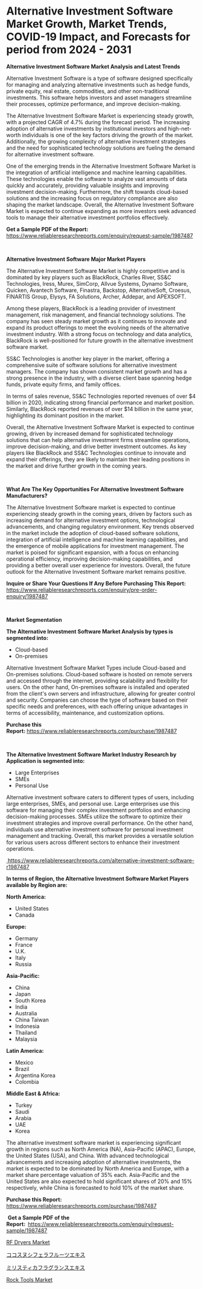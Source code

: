 <p><h1>Alternative Investment Software Market Growth, Market Trends, COVID-19 Impact, and Forecasts for period from 2024 - 2031</h1></p><p><strong>Alternative Investment Software Market Analysis and Latest Trends</strong></p>
<p><p>Alternative Investment Software is a type of software designed specifically for managing and analyzing alternative investments such as hedge funds, private equity, real estate, commodities, and other non-traditional investments. This software helps investors and asset managers streamline their processes, optimize performance, and improve decision-making.</p><p>The Alternative Investment Software Market is experiencing steady growth, with a projected CAGR of 4.7% during the forecast period. The increasing adoption of alternative investments by institutional investors and high-net-worth individuals is one of the key factors driving the growth of the market. Additionally, the growing complexity of alternative investment strategies and the need for sophisticated technology solutions are fueling the demand for alternative investment software.</p><p>One of the emerging trends in the Alternative Investment Software Market is the integration of artificial intelligence and machine learning capabilities. These technologies enable the software to analyze vast amounts of data quickly and accurately, providing valuable insights and improving investment decision-making. Furthermore, the shift towards cloud-based solutions and the increasing focus on regulatory compliance are also shaping the market landscape. Overall, the Alternative Investment Software Market is expected to continue expanding as more investors seek advanced tools to manage their alternative investment portfolios effectively.</p></p>
<p><strong>Get a Sample PDF of the Report:&nbsp;</strong> <a href="https://www.reliableresearchreports.com/enquiry/request-sample/1987487">https://www.reliableresearchreports.com/enquiry/request-sample/1987487</a></p>
<p>&nbsp;</p>
<p><strong>Alternative Investment Software Major Market Players</strong></p>
<p><p>The Alternative Investment Software Market is highly competitive and is dominated by key players such as BlackRock, Charles River, SS&C Technologies, Iress, Murex, SimCorp, Allvue Systems, Dynamo Software, Quicken, Avantech Software, Finastra, Backstop, AlternativeSoft, Croesus, FINARTIS Group, Elysys, FA Solutions, Archer, Addepar, and APEXSOFT.</p><p>Among these players, BlackRock is a leading provider of investment management, risk management, and financial technology solutions. The company has seen steady market growth as it continues to innovate and expand its product offerings to meet the evolving needs of the alternative investment industry. With a strong focus on technology and data analytics, BlackRock is well-positioned for future growth in the alternative investment software market.</p><p>SS&C Technologies is another key player in the market, offering a comprehensive suite of software solutions for alternative investment managers. The company has shown consistent market growth and has a strong presence in the industry, with a diverse client base spanning hedge funds, private equity firms, and family offices.</p><p>In terms of sales revenue, SS&C Technologies reported revenues of over $4 billion in 2020, indicating strong financial performance and market position. Similarly, BlackRock reported revenues of over $14 billion in the same year, highlighting its dominant position in the market.</p><p>Overall, the Alternative Investment Software Market is expected to continue growing, driven by increased demand for sophisticated technology solutions that can help alternative investment firms streamline operations, improve decision-making, and drive better investment outcomes. As key players like BlackRock and SS&C Technologies continue to innovate and expand their offerings, they are likely to maintain their leading positions in the market and drive further growth in the coming years.</p></p>
<p>&nbsp;</p>
<p><strong>What Are The Key Opportunities For Alternative Investment Software Manufacturers?</strong></p>
<p><p>The Alternative Investment Software market is expected to continue experiencing steady growth in the coming years, driven by factors such as increasing demand for alternative investment options, technological advancements, and changing regulatory environment. Key trends observed in the market include the adoption of cloud-based software solutions, integration of artificial intelligence and machine learning capabilities, and the emergence of mobile applications for investment management. The market is poised for significant expansion, with a focus on enhancing operational efficiency, improving decision-making capabilities, and providing a better overall user experience for investors. Overall, the future outlook for the Alternative Investment Software market remains positive.</p></p>
<p><strong>Inquire or Share Your Questions If Any Before Purchasing This Report:</strong> <a href="https://www.reliableresearchreports.com/enquiry/pre-order-enquiry/1987487">https://www.reliableresearchreports.com/enquiry/pre-order-enquiry/1987487</a></p>
<p>&nbsp;</p>
<p><strong>Market Segmentation</strong></p>
<p><strong>The Alternative Investment Software Market Analysis by types is segmented into:</strong></p>
<p><ul><li>Cloud-based</li><li>On-premises</li></ul></p>
<p><p>Alternative Investment Software Market Types include Cloud-based and On-premises solutions. Cloud-based software is hosted on remote servers and accessed through the internet, providing scalability and flexibility for users. On the other hand, On-premises software is installed and operated from the client's own servers and infrastructure, allowing for greater control and security. Companies can choose the type of software based on their specific needs and preferences, with each offering unique advantages in terms of accessibility, maintenance, and customization options.</p></p>
<p><strong>Purchase this Report:&nbsp;</strong><a href="https://www.reliableresearchreports.com/purchase/1987487">https://www.reliableresearchreports.com/purchase/1987487</a></p>
<p>&nbsp;</p>
<p><strong>The Alternative Investment Software Market Industry Research by Application is segmented into:</strong></p>
<p><ul><li>Large Enterprises</li><li>SMEs</li><li>Personal Use</li></ul></p>
<p><p>Alternative investment software caters to different types of users, including large enterprises, SMEs, and personal use. Large enterprises use this software for managing their complex investment portfolios and enhancing decision-making processes. SMEs utilize the software to optimize their investment strategies and improve overall performance. On the other hand, individuals use alternative investment software for personal investment management and tracking. Overall, this market provides a versatile solution for various users across different sectors to enhance their investment operations.</p></p>
<p><a href="https://www.reliableresearchreports.com/alternative-investment-software-r1987487">&nbsp;https://www.reliableresearchreports.com/alternative-investment-software-r1987487</a></p>
<p><strong>In terms of Region, the Alternative Investment Software Market Players available by Region are:</strong></p>
<p>
    <p> <strong> North America: </strong>
        <ul>
            <li>United States</li>
            <li>Canada</li>
        </ul>
        </p> 
    <p> <strong> Europe: </strong>
        <ul>
            <li>Germany</li>
            <li>France</li>
            <li>U.K.</li>
            <li>Italy</li>
            <li>Russia</li>
        </ul>
        </p> 
    <p> <strong> Asia-Pacific: </strong>
        <ul>
            <li>China</li>
            <li>Japan</li>
            <li>South Korea</li>
            <li>India</li>
            <li>Australia</li>
            <li>China Taiwan</li>
            <li>Indonesia</li>
            <li>Thailand</li>
            <li>Malaysia</li>
        </ul>
        </p> 
    <p> <strong> Latin America: </strong>
        <ul>
            <li>Mexico</li>
            <li>Brazil</li>
            <li>Argentina Korea</li>
            <li>Colombia</li>
        </ul>
        </p> 
    <p> <strong> Middle East & Africa: </strong>
        <ul>
            <li>Turkey</li>
            <li>Saudi</li>
            <li>Arabia</li>
            <li>UAE</li>
            <li>Korea</li>
        </ul>
    </p>
    </p>
<p><p>The alternative investment software market is experiencing significant growth in regions such as North America (NA), Asia-Pacific (APAC), Europe, the United States (USA), and China. With advanced technological advancements and increasing adoption of alternative investments, the market is expected to be dominated by North America and Europe, with a market share percentage valuation of 35% each. Asia-Pacific and the United States are also expected to hold significant shares of 20% and 15% respectively, while China is forecasted to hold 10% of the market share.</p></p>
<p><strong>Purchase this Report: </strong><a href="https://www.reliableresearchreports.com/purchase/1987487">https://www.reliableresearchreports.com/purchase/1987487</a></p>
<p>&nbsp;<strong>Get a Sample PDF of the Report:&nbsp;&nbsp;</strong><a href="https://www.reliableresearchreports.com/enquiry/request-sample/1987487">https://www.reliableresearchreports.com/enquiry/request-sample/1987487</a></p>
<p><strong></strong></p>
<p><p><a href="https://www.linkedin.com/pulse/rf-dryers-market-insights-cagr-trends-growth-strategies-helixperts-hsujf?trackingId=uJd%2BLnffGfLPwIgghcYAbA%3D%3D">RF Dryers Market</a></p><p><a href="https://github.com/charm854/Market-Research-Report-List-1/blob/main/158426428243.md">ココスヌシフェラフルーツエキス</a></p><p><a href="https://github.com/LeanneBruen2023/Market-Research-Report-List-1/blob/main/657295328242.md">ミリスティカフラグランスエキス</a></p><p><a href="https://www.linkedin.com/pulse/rock-tools-market-research-report-its-history-forecast-2024-q9wkf?trackingId=iMVD2YPK4STWNn%2BFZAPy5A%3D%3D">Rock Tools Market</a></p></p>
